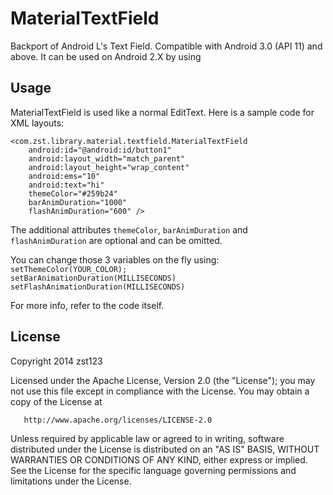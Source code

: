 MaterialTextField
=====
Backport of Android L's Text Field.
Compatible with Android 3.0 (API 11) and above. It can be used on Android 2.X by using 


Usage
-----
MaterialTextField is used like a normal EditText. Here is a sample code for XML layouts:

    <com.zst.library.material.textfield.MaterialTextField
        android:id="@android:id/button1"
        android:layout_width="match_parent"
        android:layout_height="wrap_content"
        android:ems="10"
        android:text="hi"
        themeColor="#259b24"
        barAnimDuration="1000"
        flashAnimDuration="600" />

The additional attributes `themeColor`, `barAnimDuration` and `flashAnimDuration` are optional and can be omitted.


You can change those 3 variables on the fly using: <br>
`setThemeColor(YOUR_COLOR);` <br>
`setBarAnimationDuration(MILLISECONDS)` <br>
`setFlashAnimationDuration(MILLISECONDS)` <br>

For more info, refer to the code itself.


License
--------

Copyright 2014 zst123

   Licensed under the Apache License, Version 2.0 (the "License");
   you may not use this file except in compliance with the License.
   You may obtain a copy of the License at

       http://www.apache.org/licenses/LICENSE-2.0

   Unless required by applicable law or agreed to in writing, software
   distributed under the License is distributed on an "AS IS" BASIS,
   WITHOUT WARRANTIES OR CONDITIONS OF ANY KIND, either express or implied.
   See the License for the specific language governing permissions and
   limitations under the License.
